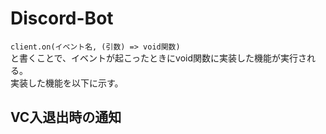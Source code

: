 # Discord-Bot

`client.on(イベント名, (引数) => void関数)`  
と書くことで、イベントが起こったときにvoid関数に実装した機能が実行される。  
実装した機能を以下に示す。

## VC入退出時の通知
